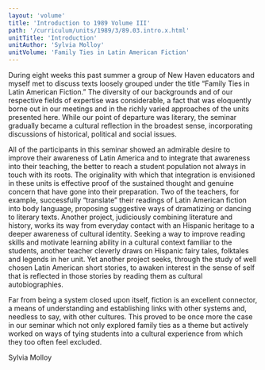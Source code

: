 ```yaml
---
layout: 'volume'
title: 'Introduction to 1989 Volume III'
path: '/curriculum/units/1989/3/89.03.intro.x.html'
unitTitle: 'Introduction'
unitAuthor: 'Sylvia Molloy'
unitVolume: 'Family Ties in Latin American Fiction'
---
```


<body>
 <p>
  During eight weeks this past summer a group of New Haven educators and myself met to discuss texts loosely grouped under the title “Family Ties in Latin American Fiction.” The diversity of our backgrounds and of our respective fields of expertise was considerable, a fact that was eloquently borne out in our meetings and in the richly varied approaches of the units presented here. While our point of departure was literary, the seminar gradually became a cultural reflection in the broadest sense, incorporating discussions of historical, political and social issues.
 </p>
 <p>
  All of the participants in this seminar showed an admirable desire to improve their awareness of Latin America and to integrate that awareness into their teaching, the better to reach a student population not always in touch with its roots. The originality with which that integration is envisioned in these units is effective proof of the sustained thought and genuine concern that have gone into their preparation. Two of the teachers, for example, successfully “translate” their readings of Latin American fiction into body language, proposing suggestive ways of dramatizing or dancing to literary texts. Another project, judiciously combining literature and history, works its way from everyday contact with an Hispanic heritage to a deeper awareness of cultural identity. Seeking a way to improve reading skills and motivate learning ability in a cultural context familiar to the students, another teacher cleverly draws on Hispanic fairy tales, folktales and legends in her unit. Yet another project seeks, through the study of well chosen Latin American short stories, to awaken interest in the sense of self that is reflected in those stories by reading them as cultural autobiographies.
 </p>
 <p>
  Far from being a system closed upon itself, fiction is an excellent connector, a means of understanding and establishing links with other systems and, needless to say, with other cultures. This proved to be once more the case in our seminar which not only explored family ties as a theme but actively worked on ways of tying students into a cultural experience from which they too often feel excluded.
 </p>
 <p>
  Sylvia Molloy
 </p>

</body>
